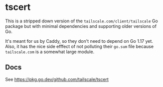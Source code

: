 # tscert

This is a stripped down version of the
`tailscale.com/client/tailscale` Go package but with minimal
dependencies and supporting older versions of Go.

It's meant for us by Caddy, so they don't need to depend on Go 1.17 yet.
Also, it has the nice side efffect of not polluting their `go.sum` file
because `tailscale.com` is a somewhat large module.

## Docs

See https://pkg.go.dev/github.com/tailscale/tscert
